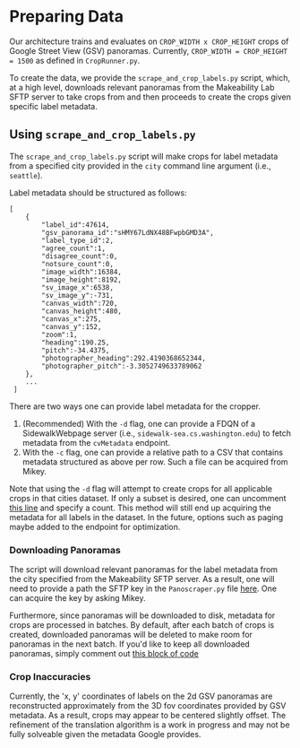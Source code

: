 # Preparing Data
Our architecture trains and evaluates on `CROP_WIDTH x CROP_HEIGHT` crops of Google Street View (GSV) panoramas. Currently, `CROP_WIDTH = CROP_HEIGHT = 1500` as defined in `CropRunner.py`.

To create the data, we provide the `scrape_and_crop_labels.py` script, which, at a high level, downloads relevant panoramas from the Makeability Lab SFTP server to take crops from and then proceeds to create the crops given specific label metadata.

## Using `scrape_and_crop_labels.py`
The `scrape_and_crop_labels.py` script will make crops for label metadata from a specified city provided in the `city` command line argument (i.e., `seattle`).

Label metadata should be structured as follows:
```    
[
    {
        "label_id":47614,
        "gsv_panorama_id":"sHMY67LdNX48BFwpbGMD3A",
        "label_type_id":2,
        "agree_count":1,
        "disagree_count":0,
        "notsure_count":0,
        "image_width":16384,
        "image_height":8192,
        "sv_image_x":6538,
        "sv_image_y":-731,
        "canvas_width":720,
        "canvas_height":480,
        "canvas_x":275,
        "canvas_y":152,
        "zoom":1,
        "heading":190.25,
        "pitch":-34.4375,
        "photographer_heading":292.4190368652344,
        "photographer_pitch":-3.3052749633789062
    },
    ...
 ]
 ```
There are two ways one can provide label metadata for the cropper.
1. (Recommended) With the `-d` flag, one can provide a FDQN of a SidewalkWebpage server (i.e., `sidewalk-sea.cs.washington.edu`) to fetch metadata from the `cvMetadata` endpoint. 
2. With the `-c` flag, one can provide a relative path to a CSV that contains metadata structured as above per row. Such a file can be acquired from Mikey.

Note that using the `-d` flag will attempt to create crops for all applicable crops in that cities dataset. If only a subset is desired, one can uncomment [this line](https://github.com/michaelduan8/sidewalk-cv-2021/blob/df4db187f48b49eea3002259cafa58d564bc660e/scrape_and_crop_labels.py#L141) and specify a count. This method will still end up acquiring the metadata for all labels in the dataset. In the future, options such as paging maybe added to the endpoint for optimization.

### Downloading Panoramas
The script will download relevant panoramas for the label metadata from the city specified from the Makeability SFTP server. As a result, one will need to provide a path the SFTP key in the `Panoscraper.py` file [here](https://github.com/michaelduan8/sidewalk-cv-2021/blob/df4db187f48b49eea3002259cafa58d564bc660e/PanoScraper.py#L20). One can acquire the key by asking Mikey.

Furthermore, since panoramas will be downloaded to disk, metadata for crops are processed in batches. By default, after each batch of crops is created, downloaded panoramas will be deleted to make room for panoramas in the next batch. If you'd like to keep all downloaded panoramas, simply comment out [this block of code](https://github.com/michaelduan8/sidewalk-cv-2021/blob/df4db187f48b49eea3002259cafa58d564bc660e/scrape_and_crop_labels.py#L254)

### Crop Inaccuracies
Currently, the 'x, y' coordinates of labels on the 2d GSV panoramas are reconstructed approximately from the 3D fov coordinates provided by GSV metadata. As a result, crops may appear to be centered slightly offset. The refinement of the translation algorithm is a work in progress and may not be fully solveable given the metadata Google provides.
